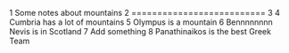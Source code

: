 1 Some notes about mountains
2 ==========================
3 
4 Cumbria has a lot of mountains
5 Olympus is a mountain
6 Bennnnnnnn Nevis is in Scotland
7 Add something
8 Panathinaikos is the best Greek Team


